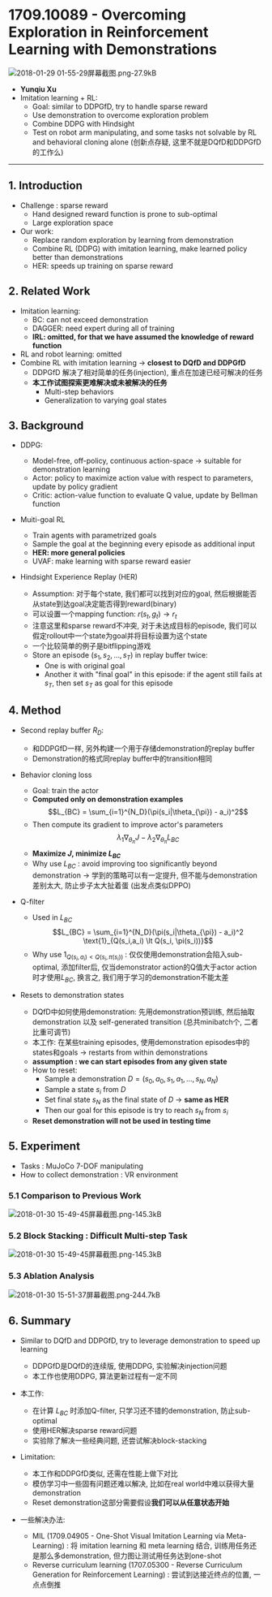 ﻿# 1709.10089 - Overcoming Exploration in Reinforcement Learning with Demonstrations

![2018-01-29 01-55-29屏幕截图.png-27.9kB][1]

+ **Yunqiu Xu**
+ Imitation learning + RL:
    + Goal: similar to DDPGfD, try to handle sparse reward
    + Use demonstration to overcome exploration problem
    + Combine DDPG with Hindsight
    + Test on robot arm manipulating, and some tasks not solvable by RL and behavioral cloning alone (创新点存疑, 这里不就是DQfD和DDPGfD的工作么)

---
## 1. Introduction
+ Challenge : sparse reward
    + Hand designed reward function is prone to sub-optimal
    + Large exploration space
+ Our work:
    + Replace random exploration by learning from demonstration
    + Combine RL (DDPG) with imitation learning, make learned policy better than demonstrations
    + HER: speeds up training on sparse reward

## 2. Related Work
+ Imitation learning:
    + BC: can not exceed demonstration
    + DAGGER: need expert during all of training
    + **IRL: omitted, for that we have assumed the knowledge of reward function**
+ RL and robot learning: omitted
+ Combine RL with imitation learning $\rightarrow$ **closest to DQfD and DDPGfD**
    + DDPGfD 解决了相对简单的任务(injection), 重点在加速已经可解决的任务
    + **本工作试图探索更难解决或未被解决的任务**
        + Multi-step behaviors
        + Generalization to varying goal states

## 3. Background
+ DDPG:
    + Model-free, off-policy, continuous action-space $\rightarrow$ suitable for demonstration learning
    + Actor: policy to maximize action value with respect to parameters, update by policy gradient
    + Critic: action-value function to evaluate Q value, update by Bellman function

+ Muiti-goal RL
    + Train agents with parametrized goals
    + Sample the goal at the beginning every episode as additional input
    + **HER: more general policies**
    + UVAF: make learning with sparse reward easier

+ Hindsight Experience Replay (HER)
    + Assumption: 对于每个state, 我们都可以找到对应的goal, 然后根据能否从state到达goal决定能否得到reward(binary)
    + 可以设置一个mapping function: $r(s_t,g_t) \rightarrow r_t$
    + 注意这里和sparse reward不冲突, 对于未达成目标的episode, 我们可以假定rollout中一个state为goal并将目标设置为这个state
    + 一个比较简单的例子是bitflipping游戏
    + Store an episode $(s_1, s_2, ..., s_T)$ in replay buffer twice:
        + One is with original goal
        + Another it with "final goal" in this episode: if the agent still fails at $s_T$, then set $s_T$ as goal for this episode

## 4. Method
+ Second replay buffer $R_D$: 
    + 和DDPGfD一样, 另外构建一个用于存储demonstration的replay buffer
    + Demonstration的格式同replay buffer中的transition相同

+ Behavior cloning loss
    + Goal: train the actor
    + **Computed only on demonstration examples**
    $$L_{BC} = \sum_{i=1}^{N_D}(\pi(s_i|\theta_{\pi}) - a_i)^2$$
    + Then compute its gradient to improve actor's parameters
    $$\lambda_1\nabla_{\theta_{\pi}}J - \lambda_2\nabla_{\theta_{\pi}}L_{BC}$$
    + **Maximize $J$, minimize $L_{BC}$**
    + Why use $L_{BC}$ : avoid improving too significantly beyond demonstration $\rightarrow$ 学到的策略可以有一定提升, 但不能与demonstration差别太大, 防止步子太大扯着蛋 (出发点类似DPPO)
+ Q-filter
    + Used in $L_{BC}$
    $$L_{BC} = \sum_{i=1}^{N_D}(\pi(s_i|\theta_{\pi}) - a_i)^2 \text{1}_{Q(s_i,a_i) \lt Q(s_i, \pi(s_i))}$$
    + Why use $\text{1}_{Q(s_i,a_i) \lt Q(s_i, \pi(s_i))}$ : 仅仅使用demonstration会陷入sub-optimal, 添加filter后, 仅当demonstrator action的Q值大于actor action时才使用$L_{BC}$, 换言之, 我们用于学习的demonstration不能太差
+ Resets to demonstration states
    + DQfD中如何使用demonstration: 先用demonstration预训练, 然后抽取 demonstration 以及 self-generated transition (总共minibatch个, 二者比重可调节)
    + 本工作: 在某些training episodes, 使用demonstration episodes中的states和goals $\rightarrow$ restarts from within demonstrations
    + **assumption : we can start episodes from any given state**
    + How to reset:
        + Sample a demonstration $D = (s_0,a_0,s_1,a_1,...,s_N,a_N)$
        + Sample a state $s_i$ from $D$
        + Set final state $s_N$ as the final state of $D$ $\rightarrow$ **same as HER**
        + Then our goal for this episode is try to reach $s_N$ from $s_i$
    + **Reset demonstration will not be used in testing time**

## 5. Experiment
+ Tasks : MuJoCo 7-DOF manipulating
+ How to collect demonstration : VR environment

### 5.1 Comparison to Previous Work
![2018-01-30 15-49-45屏幕截图.png-145.3kB][2]

### 5.2 Block Stacking : Difficult Multi-step Task
![2018-01-30 15-49-45屏幕截图.png-145.3kB][3]

### 5.3 Ablation Analysis
![2018-01-30 15-51-37屏幕截图.png-244.7kB][4]

## 6. Summary
+ Similar to DQfD and DDPGfD, try to leverage demonstration to speed up learning
    + DDPGfD是DQfD的连续版, 使用DDPG, 实验解决injection问题
    + 本工作也使用DDPG, 算法更新过程有一定不同
+ 本工作:
    + 在计算 $L_{BC}$ 时添加Q-filter, 只学习还不错的demonstration, 防止sub-optimal
    + 使用HER解决sparse reward问题
    + 实验除了解决一些经典问题, 还尝试解决block-stacking
+ Limitation:
    + 本工作和DDPGfD类似, 还需在性能上做下对比
    + 模仿学习中一些固有问题还难以解决, 比如在real world中难以获得大量demonstration
    + Reset demonstration这部分需要假设**我们可以从任意状态开始**
+ 一些解决办法:
    + MIL (1709.04905 - One-Shot Visual Imitation Learning via Meta-Learning) : 将 imitation learning 和 meta learning 结合, 训练用任务还是那么多demonstration, 但力图让测试用任务达到one-shot
    + Reverse curriculum learning (1707.05300 - Reverse Curriculum Generation for Reinforcement Learning) : 尝试到达接近终点的位置, 一点点倒推
    


  [1]: http://static.zybuluo.com/VenturerXu/4zecmni99iz9yxv42iwffmrg/2018-01-29%2001-55-29%E5%B1%8F%E5%B9%95%E6%88%AA%E5%9B%BE.png
  [2]: http://static.zybuluo.com/VenturerXu/efmu30abr66igog3uw1yizkl/2018-01-30%2015-49-45%E5%B1%8F%E5%B9%95%E6%88%AA%E5%9B%BE.png
  [3]: http://static.zybuluo.com/VenturerXu/o52c9l8nd2x62uqrxdqhj0o2/2018-01-30%2015-49-45%E5%B1%8F%E5%B9%95%E6%88%AA%E5%9B%BE.png
  [4]: http://static.zybuluo.com/VenturerXu/di0in6v8s41026fpne1y3pju/2018-01-30%2015-51-37%E5%B1%8F%E5%B9%95%E6%88%AA%E5%9B%BE.png